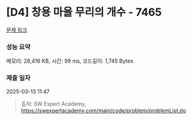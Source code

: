 # [D4] 창용 마을 무리의 개수 - 7465 

[문제 링크](https://swexpertacademy.com/main/code/problem/problemDetail.do?contestProbId=AWngfZVa9XwDFAQU) 

### 성능 요약

메모리: 28,416 KB, 시간: 99 ms, 코드길이: 1,745 Bytes

### 제출 일자

2025-03-13 11:47



> 출처: SW Expert Academy, https://swexpertacademy.com/main/code/problem/problemList.do